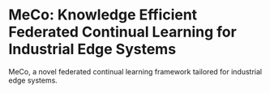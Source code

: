 # MeCo: Knowledge Efficient Federated Continual Learning for Industrial Edge Systems
MeCo, a novel federated continual learning framework tailored for industrial edge systems.
